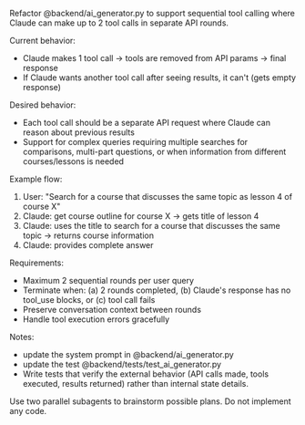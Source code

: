 Refactor @backend/ai_generator.py to support sequential tool calling where Claude can
make up to 2 tool calls in separate API rounds.

Current behavior:
- Claude makes 1 tool call → tools are removed from API params → final response
- If Claude wants another tool call after seeing results, it can't (gets empty response)

Desired behavior:
- Each tool call should be a separate API request where Claude can reason about previous results
- Support for complex queries requiring multiple searches for comparisons, multi-part
  questions, or when information from different courses/lessons is needed

Example flow:
1. User: "Search for a course that discusses the same topic as lesson 4 of course X"
2. Claude: get course outline for course X → gets title of lesson 4
3. Claude: uses the title to search for a course that discusses the same topic → returns course information
4. Claude: provides complete answer

Requirements:
- Maximum 2 sequential rounds per user query
- Terminate when: (a) 2 rounds completed, (b) Claude's response has no tool_use blocks, or (c) tool call fails
- Preserve conversation context between rounds
- Handle tool execution errors gracefully


Notes:
- update the system prompt in @backend/ai_generator.py
- update the test @backend/tests/test_ai_generator.py
- Write tests that verify the external behavior (API calls made, tools executed,
  results returned) rather than internal state details.
  
  
  
  
Use two parallel subagents to brainstorm possible plans. Do not implement any code.

